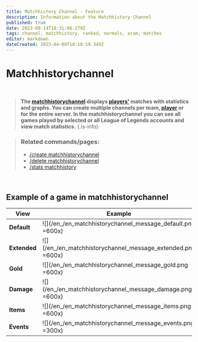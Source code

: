 ```yaml
---
title: Matchhistory Channel - Feature
description: Information about the Matchhistory Channel
published: true
date: 2023-09-14T18:31:08.279Z
tags: channel, matchhistory, ranked, normals, aram, matches
editor: markdown
dateCreated: 2023-04-09T10:10:59.349Z
---
```


# Matchhistorychannel

<br>

>**The [matchhistorychannel](/en/features/matchhistoryChannel) displays [players'](/en/terms/player) matches with statistics and graphs. You can create multiple channels per team, [player](/en/terms/player) or for the entire server. In the matchhistorychannel you can see all games played by selected or all League of Legends accounts and view match statistics.** 
>{.is-info}

>### Related commands/pages:
>-    [/create matchhistorychannel](/en/commands/create/matchhistorychannel)
>-   [/delete matchhistorychannel](/en/commands/delete/matchhistorychannel) 
>-   [/stats matchhistory](/en/commands/stats/matchhistory)

<br>

## Example of a game in matchhistorychannel

| **View** | **Example** |
| --- | --- |
| **Default** | ![](/en_/en_matchhistorychannel_message_default.png =600x) |
| **Extended** | ![](/en_/en_matchhistorychannel_message_extended.png =600x) |
| **Gold** | ![](/en_/en_matchhistorychannel_message_gold.png =600x) |
| **Damage** | ![](/en_/en_matchhistorychannel_message_damage.png =600x) |
| **Items** | ![](/en_/en_matchhistorychannel_message_items.png =600x) |
| **Events** | ![](/en_/en_matchhistorychannel_message_events.png =300x) |
